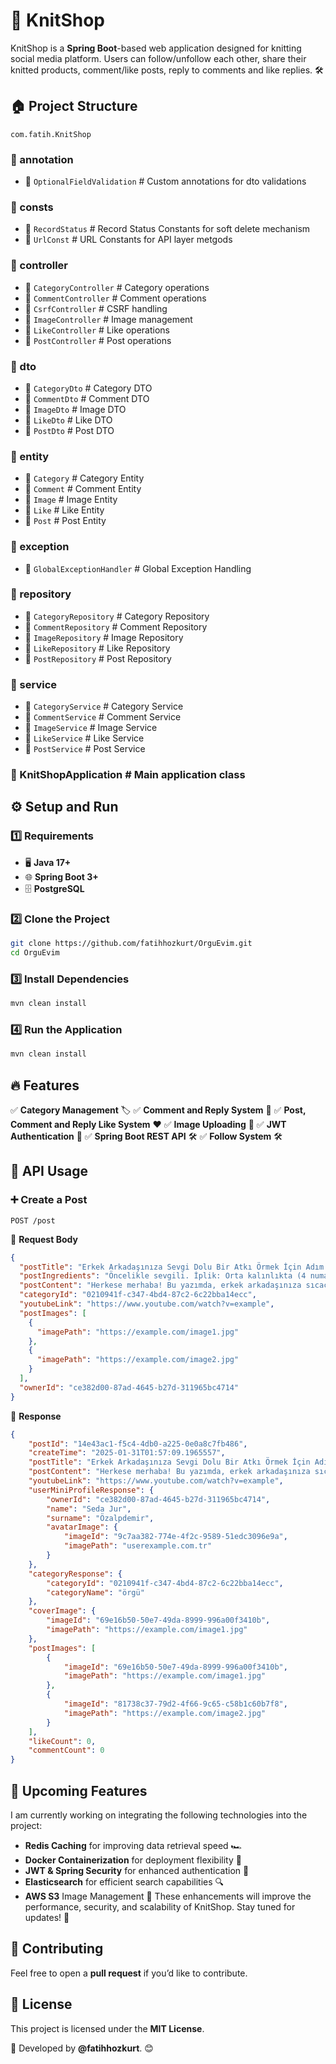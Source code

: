 # 🚀 KnitShop

KnitShop is a **Spring Boot**-based web application designed for knitting social media platform. Users can follow/unfollow each other, share their knitted products, comment/like posts, reply to comments and like replies. 🛠️

## 🏠 Project Structure

`com.fatih.KnitShop`

### 🔘 annotation
  - 🔧 `OptionalFieldValidation`    # Custom annotations for dto validations

### 🔘 consts
  - 🔧 `RecordStatus`               # Record Status Constants for soft delete mechanism
  - 🔧 `UrlConst`                   # URL Constants for API layer metgods

### 🔘 controller
  - 🔧 `CategoryController`         # Category operations
  - 🔧 `CommentController`          # Comment operations
  - 🔧 `CsrfController`             # CSRF handling
  - 🔧 `ImageController`            # Image management
  - 🔧 `LikeController`             # Like operations
  - 🔧 `PostController`             # Post operations

### 🔘 dto
  - 🔧 `CategoryDto`               # Category DTO
  - 🔧 `CommentDto`                # Comment DTO
  - 🔧 `ImageDto`                  # Image DTO
  - 🔧 `LikeDto`                   # Like DTO
  - 🔧 `PostDto`                   # Post DTO

### 🔘 entity
  - 🔧 `Category`                  # Category Entity
  - 🔧 `Comment`                   # Comment Entity
  - 🔧 `Image`                     # Image Entity
  - 🔧 `Like`                      # Like Entity
  - 🔧 `Post`                      # Post Entity

### 🔘 exception
  - 🔧 `GlobalExceptionHandler`     # Global Exception Handling

### 🔘 repository
  - 🔧 `CategoryRepository`         # Category Repository
  - 🔧 `CommentRepository`          # Comment Repository
  - 🔧 `ImageRepository`            # Image Repository
  - 🔧 `LikeRepository`             # Like Repository
  - 🔧 `PostRepository`             # Post Repository

### 🔘 service
  - 🔧 `CategoryService`            # Category Service
  - 🔧 `CommentService`             # Comment Service
  - 🔧 `ImageService`               # Image Service
  - 🔧 `LikeService`                # Like Service
  - 🔧 `PostService`                # Post Service

### 🔘 KnitShopApplication           # Main application class

## ⚙️ Setup and Run

### 1️⃣ Requirements
- 🖥️ **Java 17+**
- 🌐 **Spring Boot 3+**
- 🗄️ **PostgreSQL**

### 2️⃣ Clone the Project
```sh
git clone https://github.com/fatihhozkurt/OrguEvim.git
cd OrguEvim
```

### 3️⃣ Install Dependencies
```sh
mvn clean install
```
### 4️⃣ Run the Application
```sh
mvn clean install
```

## 🔥 Features
✅ **Category Management** 🏷️
✅ **Comment and Reply System** 💬
✅ **Post, Comment and Reply Like System** ❤️
✅ **Image Uploading** 📸
✅ **JWT Authentication** 🔐
✅ **Spring Boot REST API** 🛠️
✅ **Follow System** 🛠️

## 📌 API Usage

### ➕ Create a Post
```http
POST /post
```
👥 **Request Body**
```json
{
  "postTitle": "Erkek Arkadaşınıza Sevgi Dolu Bir Atkı Örmek İçin Adım Adım Tarif",
  "postIngredients": "Öncelikle sevgili. İplik: Orta kalınlıkta (4 numara) yumuşak bir yün iplik seçin. Rengi, erkek arkadaşınızın tarzına uygun bir şey olsun. Örneğin, lacivert, gri veya bordo genelde şık durur. Şiş: 5 mm örgü şişi başlangıç için ideal. Makas: İpliği kesmek için. İğne: Örgüyü bitirdikten sonra uçları saklamak için kalın bir iğne.",
  "postContent": "Herkese merhaba! Bu yazımda, erkek arkadaşınıza sıcacık ve sevgi dolu bir atkı örmek için hem kolay hem de eğlenceli bir tarif paylaşacağım. El emeği bir hediye, sevginizi ifade etmenin en güzel yollarından biri, değil mi? O zaman başlayalım! 💙\n\nMalzemeler:\n- İplik: Orta kalınlıkta (4 numara) yumuşak bir yün iplik seçin. Rengi, erkek arkadaşınızın tarzına uygun bir şey olsun. Örneğin, lacivert, gri veya bordo genelde şık durur.\n- Şiş: 5 mm örgü şişi başlangıç için ideal.\n- Makas: İpliği kesmek için.\n- İğne: Örgüyü bitirdikten sonra uçları saklamak için kalın bir iğne.\n\nHazırlık:\n1. Ölçü Belirleme: Atkının uzunluğu genelde 150-180 cm arasında olur. Ancak, erkek arkadaşınızın boyuna göre bunu ayarlayabilirsiniz. Genişlik için 20-25 cm iyidir.\n2. Deneme İlmekleri: Seçeceğiniz iplikle 10 ilmek atıp küçük bir parça örerek ipliğin ve şişin uyumuna bakabilirsiniz.\n\nÖrgü Adımları:\n1. İlmek Atma: Şişlerinize 40 ilmek atın.\n2. Örgü Deseni: Atkınızın düz ve modern bir görünümde olması için \"haroşa örgü\" tekniğini kullanacağız.\n3. Uzunluğu Ayarlama: İstediğiniz uzunluğa ulaşana kadar haroşa örgü örmeye devam edin.\n4. Bitirme: İlmekleri kapatın ve uçları iğne yardımıyla saklayın.\n\nEkstra Dokunuşlar:\n- Püskül: Her iki ucuna küçük püsküller ekleyebilirsiniz.\n- Sevgi Notu: Minik bir kart yazıp atkıya iliştirerek sürprizinizi daha da tatlı hale getirebilirsiniz.",
  "categoryId": "0210941f-c347-4bd4-87c2-6c22bba14ecc",
  "youtubeLink": "https://www.youtube.com/watch?v=example",
  "postImages": [
    {
      "imagePath": "https://example.com/image1.jpg"
    },
    {
      "imagePath": "https://example.com/image2.jpg"
    }
  ],
  "ownerId": "ce382d00-87ad-4645-b27d-311965bc4714"
}
```
🔄 **Response**
```json
{
    "postId": "14e43ac1-f5c4-4db0-a225-0e0a8c7fb486",
    "createTime": "2025-01-31T01:57:09.1965557",
    "postTitle": "Erkek Arkadaşınıza Sevgi Dolu Bir Atkı Örmek İçin Adım Adım Tarif",
    "postContent": "Herkese merhaba! Bu yazımda, erkek arkadaşınıza sıcacık ve sevgi dolu bir atkı örmek için hem kolay hem de eğlenceli bir tarif paylaşacağım. El emeği bir hediye, sevginizi ifade etmenin en güzel yollarından biri, değil mi? O zaman başlayalım! 💙\n\nMalzemeler:\n- İplik: Orta kalınlıkta (4 numara) yumuşak bir yün iplik seçin. Rengi, erkek arkadaşınızın tarzına uygun bir şey olsun. Örneğin, lacivert, gri veya bordo genelde şık durur.\n- Şiş: 5 mm örgü şişi başlangıç için ideal.\n- Makas: İpliği kesmek için.\n- İğne: Örgüyü bitirdikten sonra uçları saklamak için kalın bir iğne.\n\nHazırlık:\n1. Ölçü Belirleme: Atkının uzunluğu genelde 150-180 cm arasında olur. Ancak, erkek arkadaşınızın boyuna göre bunu ayarlayabilirsiniz. Genişlik için 20-25 cm iyidir.\n2. Deneme İlmekleri: Seçeceğiniz iplikle 10 ilmek atıp küçük bir parça örerek ipliğin ve şişin uyumuna bakabilirsiniz.\n\nÖrgü Adımları:\n1. İlmek Atma: Şişlerinize 40 ilmek atın.\n2. Örgü Deseni: Atkınızın düz ve modern bir görünümde olması için \"haroşa örgü\" tekniğini kullanacağız.\n3. Uzunluğu Ayarlama: İstediğiniz uzunluğa ulaşana kadar haroşa örgü örmeye devam edin.\n4. Bitirme: İlmekleri kapatın ve uçları iğne yardımıyla saklayın.\n\nEkstra Dokunuşlar:\n- Püskül: Her iki ucuna küçük püsküller ekleyebilirsiniz.\n- Sevgi Notu: Minik bir kart yazıp atkıya iliştirerek sürprizinizi daha da tatlı hale getirebilirsiniz.",
    "youtubeLink": "https://www.youtube.com/watch?v=example",
    "userMiniProfileResponse": {
        "ownerId": "ce382d00-87ad-4645-b27d-311965bc4714",
        "name": "Seda Jur",
        "surname": "Özalpdemir",
        "avatarImage": {
            "imageId": "9c7aa382-774e-4f2c-9589-51edc3096e9a",
            "imagePath": "userexample.com.tr"
        }
    },
    "categoryResponse": {
        "categoryId": "0210941f-c347-4bd4-87c2-6c22bba14ecc",
        "categoryName": "örgü"
    },
    "coverImage": {
        "imageId": "69e16b50-50e7-49da-8999-996a00f3410b",
        "imagePath": "https://example.com/image1.jpg"
    },
    "postImages": [
        {
            "imageId": "69e16b50-50e7-49da-8999-996a00f3410b",
            "imagePath": "https://example.com/image1.jpg"
        },
        {
            "imageId": "81738c37-79d2-4f66-9c65-c58b1c60b7f8",
            "imagePath": "https://example.com/image2.jpg"
        }
    ],
    "likeCount": 0,
    "commentCount": 0
}
```

## 🚀 Upcoming Features

I am currently working on integrating the following technologies into the project:
- **Redis Caching** for improving data retrieval speed 🏎️
- **Docker Containerization** for deployment flexibility 🐳
- **JWT & Spring Security** for enhanced authentication 🔐
- **Elasticsearch** for efficient search capabilities 🔍
- **AWS S3** Image Management 📸
These enhancements will improve the performance, security, and scalability of KnitShop. Stay tuned for updates! 🚀

## 🤝 Contributing

Feel free to open a **pull request** if you’d like to contribute.

## 📝 License

This project is licensed under the **MIT License**.

📌 Developed by **@fatihhozkurt**. 😊
